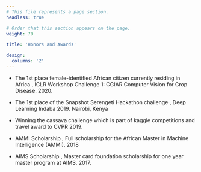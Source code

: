 ```yaml
---
# This file represents a page section.
headless: true

# Order that this section appears on the page.
weight: 70

title: 'Honors and Awards'

design:
  columns: '2'
---
```

  - The 1st place female-identified African citizen currently residing in Africa , ICLR Workshop Challenge 1: CGIAR Computer Vision for Crop Disease. 2020.

  - The 1st place of the Snapshot Serengeti Hackathon challenge , Deep Learning Indaba 2019. Nairobi, Kenya

  - Winning the cassava challenge which is part of kaggle competitions and travel award to CVPR 2019.

  - AMMI Scholarship , Full scholarship for the African Master in Machine Intelligence (AMMI). 2018

  - AIMS Scholarship , Master card foundation scholarship for one year master program at AIMS. 2017.

